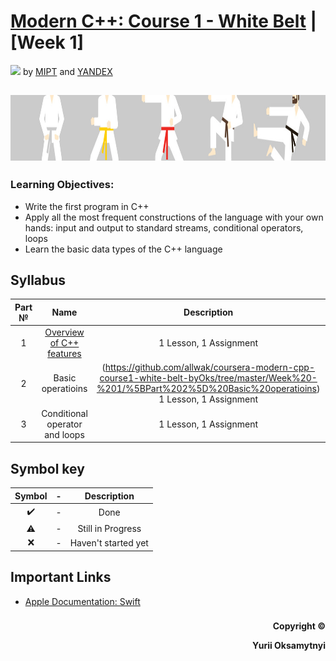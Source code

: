 # [Modern C++: Course 1 - White Belt](https://www.coursera.org/learn/c-plus-plus-white)  | [Week 1]
<img src="https://info.nyif.com/wp-content/uploads/2019/05/coursera_logo.jpg" height="15" /> by [MIPT](https://www.mipt.ru) and [YANDEX](https://www.yandex.ru) 
## <img src="https://github.com/allwak/coursera-modern-cpp-course1-white-belt-byOks/blob/master/Pic/16-Yandex-291-1500_430-1500_430.jpg" height="105" />

### Learning Objectives:
- Write the first program in C++
- Apply all the most frequent constructions of the language with your own hands: input and output to standard streams, conditional operators, loops
- Learn the basic data types of the C++ language


## Syllabus
Part №     | Name          | Description   | Date Started  | Date Finished | Current Status  
:-----------: | :------------------------------------: | :---------------------------------------------------: | :-----------: | :-----------: | :-----------: 
1 |[Overview of C++ features](https://github.com/allwak/coursera-modern-cpp-course1-white-belt-byOks/tree/master/Week%20-%201/%5BPart%201%5D%20Overview%20of%20C%2B%2B%20features)| 1 Lesson, 1 Assignment|27 Jan 2022|27 Jan 2022|✔️
2 |Basic operatioins|(https://github.com/allwak/coursera-modern-cpp-course1-white-belt-byOks/tree/master/Week%20-%201/%5BPart%202%5D%20Basic%20operatioins) 1 Lesson, 1 Assignment |27 Jan 2022|27 Jan 2022|✔️
3 |Conditional operator and loops|1 Lesson, 1 Assignment|27 Jan 2022|27 Jan 2022|✔️



## Symbol key
Symbol|  -   | Description
:----:|:----:|:----: 
✔️   |  -   | Done  
⚠️    |  -   | Still in Progress
❌   |  -   | Haven't started yet

## Important Links

* [Apple Documentation: Swift](https://developer.apple.com/documentation/swift)
###
<p align="right"><b>Copyright ©️</b></p>
<p align="right"><b>Yurii Oksamytnyi</b></p>
